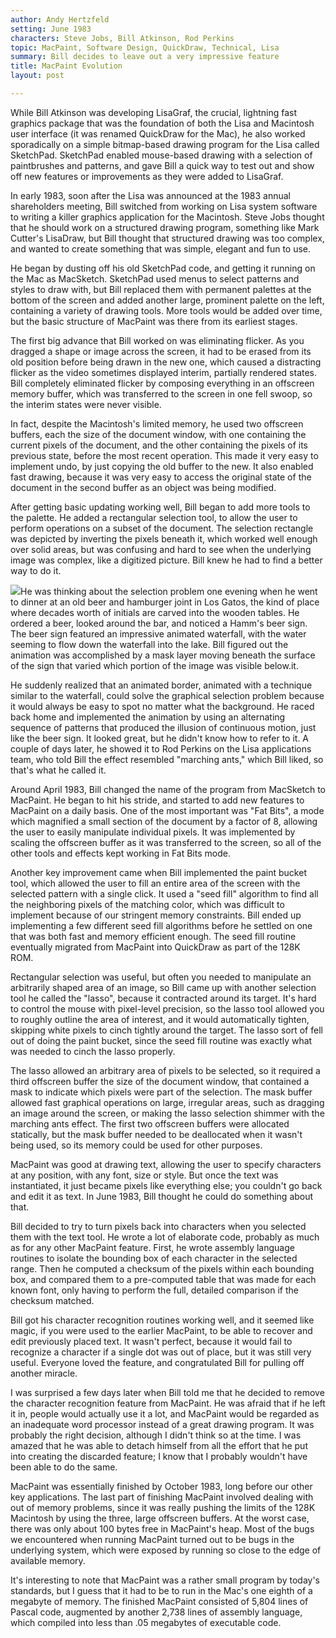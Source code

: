 ```yaml
---
author: Andy Hertzfeld
setting: June 1983
characters: Steve Jobs, Bill Atkinson, Rod Perkins
topic: MacPaint, Software Design, QuickDraw, Technical, Lisa
summary: Bill decides to leave out a very impressive feature
title: MacPaint Evolution
layout: post

---
```


While Bill Atkinson was developing LisaGraf, the crucial, lightning fast graphics package that was the foundation of both the Lisa and Macintosh user interface (it was renamed QuickDraw for the Mac), he also worked sporadically on a simple bitmap-based drawing program for the Lisa called SketchPad. SketchPad enabled mouse-based drawing with a selection of paintbrushes and patterns, and gave Bill a quick way to test out and show off new features or improvements as they were added to LisaGraf.

  
  
  
  
In early 1983, soon after the Lisa was announced at the 1983 annual shareholders meeting, Bill switched from working on Lisa system software to writing a killer graphics application for the Macintosh. Steve Jobs thought that he should work on a structured drawing program, something like Mark Cutter's LisaDraw, but Bill thought that structured drawing was too complex, and wanted to create something that was simple, elegant and fun to use.  
  
  
He began by dusting off his old SketchPad code, and getting it running on the Mac as MacSketch. SketchPad used menus to select patterns and styles to draw with, but Bill replaced them with permanent palettes at the bottom of the screen and added another large, prominent palette on the left, containing a variety of drawing tools. More tools would be added over time, but the basic structure of MacPaint was there from its earliest stages.  
  
  
The first big advance that Bill worked on was eliminating flicker. As you dragged a shape or image across the screen, it had to be erased from its old position before being drawn in the new one, which caused a distracting flicker as the video sometimes displayed interim, partially rendered states. Bill completely eliminated flicker by composing everything in an offscreen memory buffer, which was transferred to the screen in one fell swoop, so the interim states were never visible.  
  
  
In fact, despite the Macintosh's limited memory, he used two offscreen buffers, each the size of the document window, with one containing the current pixels of the document, and the other containing the pixels of its previous state, before the most recent operation. This made it very easy to implement undo, by just copying the old buffer to the new. It also enabled fast drawing, because it was very easy to access the original state of the document in the second buffer as an object was being modified.  
  
  
After getting basic updating working well, Bill began to add more tools to the palette. He added a rectangular selection tool, to allow the user to perform operations on a subset of the document. The selection rectangle was depicted by inverting the pixels beneath it, which worked well enough over solid areas, but was confusing and hard to see when the underlying image was complex, like a digitized picture. Bill knew he had to find a better way to do it.  
  
  
 [![](images/Macintosh/hamms_sign_t.jpg)](images/Macintosh/hamms_sign.jpg)He was thinking about the selection problem one evening when he went to dinner at an old beer and hamburger joint in Los Gatos, the kind of place where decades worth of initials are carved into the wooden tables. He ordered a beer, looked around the bar, and noticed a Hamm's beer sign. The beer sign featured an impressive animated waterfall, with the water seeming to flow down the waterfall into the lake. Bill figured out the animation was accomplished by a mask layer moving beneath the surface of the sign that varied which portion of the image was visible below.it.  
  
  
He suddenly realized that an animated border, animated with a technique similar to the waterfall, could solve the graphical selection problem because it would always be easy to spot no matter what the background. He raced back home and implemented the animation by using an alternating sequence of patterns that produced the illusion of continuous motion, just like the beer sign. It looked great, but he didn't know how to refer to it. A couple of days later, he showed it to Rod Perkins on the Lisa applications team, who told Bill the effect resembled "marching ants," which Bill liked, so that's what he called it.  
  
  
Around April 1983, Bill changed the name of the program from MacSketch to MacPaint. He began to hit his stride, and started to add new features to MacPaint on a daily basis. One of the most important was "Fat Bits", a mode which magnified a small section of the document by a factor of 8, allowing the user to easily manipulate individual pixels. It was implemented by scaling the offscreen buffer as it was transferred to the screen, so all of the other tools and effects kept working in Fat Bits mode.  
  
  
Another key improvement came when Bill implemented the paint bucket tool, which allowed the user to fill an entire area of the screen with the selected pattern with a single click. It used a "seed fill" algorithm to find all the neighboring pixels of the matching color, which was difficult to implement because of our stringent memory constraints. Bill ended up implementing a few different seed fill algorithms before he settled on one that was both fast and memory efficient enough. The seed fill routine eventually migrated from MacPaint into QuickDraw as part of the 128K ROM.  
  
  
Rectangular selection was useful, but often you needed to manipulate an arbitrarily shaped area of an image, so Bill came up with another selection tool he called the "lasso", because it contracted around its target. It's hard to control the mouse with pixel-level precision, so the lasso tool allowed you to roughly outline the area of interest, and it would automatically tighten, skipping white pixels to cinch tightly around the target. The lasso sort of fell out of doing the paint bucket, since the seed fill routine was exactly what was needed to cinch the lasso properly.  
  
  
The lasso allowed an arbitrary area of pixels to be selected, so it required a third offscreen buffer the size of the document window, that contained a mask to indicate which pixels were part of the selection. The mask buffer allowed fast graphical operations on large, irregular areas, such as dragging an image around the screen, or making the lasso selection shimmer with the marching ants effect. The first two offscreen buffers were allocated statically, but the mask buffer needed to be deallocated when it wasn't being used, so its memory could be used for other purposes.  
  
  
MacPaint was good at drawing text, allowing the user to specify characters at any position, with any font, size or style. But once the text was instantiated, it just became pixels like everything else; you couldn't go back and edit it as text. In June 1983, Bill thought he could do something about that.  
  
  
Bill decided to try to turn pixels back into characters when you selected them with the text tool. He wrote a lot of elaborate code, probably as much as for any other MacPaint feature. First, he wrote assembly language routines to isolate the bounding box of each character in the selected range. Then he computed a checksum of the pixels within each bounding box, and compared them to a pre-computed table that was made for each known font, only having to perform the full, detailed comparison if the checksum matched.  
  
  
Bill got his character recognition routines working well, and it seemed like magic, if you were used to the earlier MacPaint, to be able to recover and edit previously placed text. It wasn't perfect, because it would fail to recognize a character if a single dot was out of place, but it was still very useful. Everyone loved the feature, and congratulated Bill for pulling off another miracle.  
  
  
I was surprised a few days later when Bill told me that he decided to remove the character recognition feature from MacPaint. He was afraid that if he left it in, people would actually use it a lot, and MacPaint would be regarded as an inadequate word processor instead of a great drawing program. It was probably the right decision, although I didn't think so at the time. I was amazed that he was able to detach himself from all the effort that he put into creating the discarded feature; I know that I probably wouldn't have been able to do the same.  
  
  
MacPaint was essentially finished by October 1983, long before our other key applications. The last part of finishing MacPaint involved dealing with out of memory problems, since it was really pushing the limits of the 128K Macintosh by using the three, large offscreen buffers. At the worst case, there was only about 100 bytes free in MacPaint's heap. Most of the bugs we encountered when running MacPaint turned out to be bugs in the underlying system, which were exposed by running so close to the edge of available memory.  
  
  
It's interesting to note that MacPaint was a rather small program by today's standards, but I guess that it had to be to run in the Mac's one eighth of a megabyte of memory. The finished MacPaint consisted of 5,804 lines of Pascal code, augmented by another 2,738 lines of assembly language, which compiled into less than .05 megabytes of executable code. 
